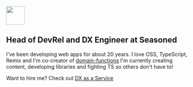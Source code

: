 ### <img src="https://media.giphy.com/media/hvRJCLFzcasrR4ia7z/giphy.gif" width="50px">

## Head of DevRel and DX Engineer at Seasoned

I've been developing web apps for about 20 years. I love OSS, TypeScript, Remix and I'm co-creator of [domain-functions](https://github.com/SeasonedSoftware/domain-functions)
I'm currently creating content, developing libraries and fighting TS so others don't have to!

Want to hire me? Check out [DX as a Service](https://dx.seasoned.cc/)
